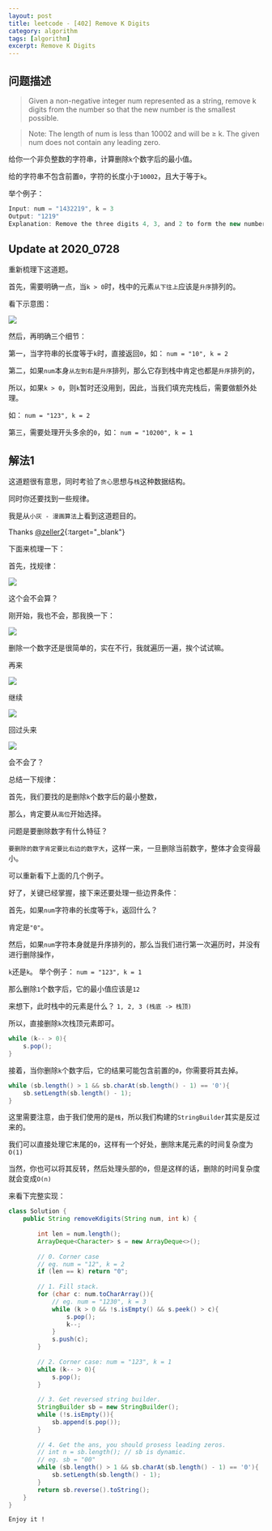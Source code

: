 ```yaml
---
layout: post
title: leetcode - [402] Remove K Digits
category: algorithm
tags: [algorithm]
excerpt: Remove K Digits
---
```


## 问题描述  

> Given a non-negative integer num represented as a string, remove k digits from the number so that the new number is the smallest possible.  

> Note:
The length of num is less than 10002 and will be ≥ k.
The given num does not contain any leading zero.  

给你一个非负整数的字符串，计算删除`k`个数字后的最小值。  

给的字符串不包含前置`0`，字符的长度小于`10002`，且大于等于`k`。  

举个例子：  

``` java
Input: num = "1432219", k = 3
Output: "1219"
Explanation: Remove the three digits 4, 3, and 2 to form the new number 1219 which is the smallest.
```


## Update at 2020_0728  

重新梳理下这道题。  

首先，需要明确一点，当`k > 0`时，栈中的元素`从下往上`应该是`升序`排列的。   

看下示意图：  

![](https://yyc-images.oss-cn-beijing.aliyuncs.com/leetcode_402_key_2020_0728.png)  


然后，再明确三个细节：  

第一，当字符串的长度等于`k`时，直接返回`0`，如： `num = "10", k = 2`  

第二，如果`num`本身`从左到右`是`升序`排列，那么它存到栈中肯定也都是`升序`排列的，  

所以，如果`k > 0`，则`k`暂时还没用到，因此，当我们填充完栈后，需要做额外处理。  

如： `num = "123", k = 2`

第三，需要处理开头多余的`0`，如： `num = "10200", k = 1`  






## 解法1  

这道题很有意思，同时考验了`贪心`思想与`栈`这种数据结构。  

同时你还要找到一些规律。  

我是从`小灰 - 漫画算法`上看到这道题目的。  

Thanks [@zeller2](https://leetcode.com/problems/remove-k-digits/discuss/88708/Straightforward-Java-Solution-Using-Stack){:target="_blank"}  

下面来梳理一下：  

首先，找规律：  


![](https://yyc-images.oss-cn-beijing.aliyuncs.com/leetcode_402_demo_1.png)  


这个会不会算？  

刚开始，我也不会，那我换一下：  


![](https://yyc-images.oss-cn-beijing.aliyuncs.com/leetcode_402_demo_2.png)  


删除一个数字还是很简单的，实在不行，我就遍历一遍，挨个试试嘛。  


再来  


![](https://yyc-images.oss-cn-beijing.aliyuncs.com/leetcode_402_demo_3.png)  


继续  

![](https://yyc-images.oss-cn-beijing.aliyuncs.com/leetcode_402_demo_4.png)  


回过头来  

![](https://yyc-images.oss-cn-beijing.aliyuncs.com/leetcode_402_demo_1.png)  


会不会了？  

总结一下规律：  

首先，我们要找的是删除`k`个数字后的最小整数，  

那么，肯定要从`高位`开始选择。  

问题是要删除数字有什么特征？  

`要删除的数字肯定要比右边的数字大`，这样一来，一旦删除当前数字，整体才会变得最小。  

可以重新看下上面的几个例子。  

好了，关键已经掌握，接下来还要处理一些边界条件：  

首先，如果`num`字符串的长度等于`k`，返回什么？  

肯定是`"0"`。  

然后，如果`num`字符本身就是升序排列的，那么当我们进行第一次遍历时，并没有进行删除操作， 


`k`还是`k`。 举个例子： `num = "123", k = 1`  

那么删除`1`个数字后，它的最小值应该是`12`   

来想下，此时栈中的元素是什么？  `1, 2, 3 (栈底 -> 栈顶)`  

所以，直接删除`k`次栈顶元素即可。  

``` java
while (k-- > 0){
    s.pop();
}
```


接着，当你删除`k`个数字后，它的结果可能包含前置的`0`，你需要将其去掉。  

``` java
while (sb.length() > 1 && sb.charAt(sb.length() - 1) == '0'){
    sb.setLength(sb.length() - 1);
}
```

这里需要注意，由于我们使用的是`栈`，所以我们构建的`StringBuilder`其实是反过来的。  

我们可以直接处理它末尾的`0`，这样有一个好处，删除末尾元素的时间复杂度为`O(1)`  


当然，你也可以将其反转，然后处理头部的`0`，但是这样的话，删除的时间复杂度就会变成`O(n)`  

来看下完整实现：  


``` java
class Solution {
    public String removeKdigits(String num, int k) {
        
        int len = num.length();
        ArrayDeque<Character> s = new ArrayDeque<>();
        
        // 0. Corner case
        // eg. num = "12", k = 2
        if (len == k) return "0";
        
        // 1. Fill stack.
        for (char c: num.toCharArray()){
            // eg. num = "1230", k = 3
            while (k > 0 && !s.isEmpty() && s.peek() > c){
                s.pop();
                k--;
            }
            s.push(c);
        }
        
        // 2. Corner case: num = "123", k = 1
        while (k-- > 0){
            s.pop();
        }
        
        // 3. Get reversed string builder.
        StringBuilder sb = new StringBuilder();
        while (!s.isEmpty()){
            sb.append(s.pop());
        }
        
        // 4. Get the ans, you should prosess leading zeros.
        // int n = sb.length(); // sb is dynamic.
        // eg. sb = "00"
        while (sb.length() > 1 && sb.charAt(sb.length() - 1) == '0'){
            sb.setLength(sb.length() - 1);
        }
        return sb.reverse().toString();
    }
}
```

`Enjoy it ! `